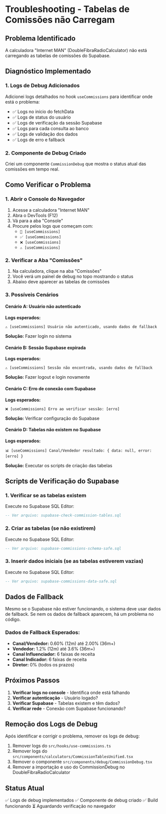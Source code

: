 # Troubleshooting - Tabelas de Comissões não Carregam

## Problema Identificado
A calculadora "Internet MAN" (DoubleFibraRadioCalculator) não está carregando as tabelas de comissões do Supabase.

## Diagnóstico Implementado

### 1. Logs de Debug Adicionados
Adicionei logs detalhados no hook `useCommissions` para identificar onde está o problema:

- ✅ Logs no início do fetchData
- ✅ Logs de status do usuário
- ✅ Logs de verificação da sessão Supabase
- ✅ Logs para cada consulta ao banco
- ✅ Logs de validação dos dados
- ✅ Logs de erro e fallback

### 2. Componente de Debug Criado
Criei um componente `CommissionDebug` que mostra o status atual das comissões em tempo real.

## Como Verificar o Problema

### 1. Abrir o Console do Navegador
1. Acesse a calculadora "Internet MAN" 
2. Abra o DevTools (F12)
3. Vá para a aba "Console"
4. Procure pelos logs que começam com:
   - `🔄 [useCommissions]`
   - `✅ [useCommissions]`
   - `❌ [useCommissions]`
   - `⚠️ [useCommissions]`

### 2. Verificar a Aba "Comissões"
1. Na calculadora, clique na aba "Comissões"
2. Você verá um painel de debug no topo mostrando o status
3. Abaixo deve aparecer as tabelas de comissões

### 3. Possíveis Cenários

#### Cenário A: Usuário não autenticado
**Logs esperados:**
```
⚠️ [useCommissions] Usuário não autenticado, usando dados de fallback
```
**Solução:** Fazer login no sistema

#### Cenário B: Sessão Supabase expirada
**Logs esperados:**
```
⚠️ [useCommissions] Sessão não encontrada, usando dados de fallback
```
**Solução:** Fazer logout e login novamente

#### Cenário C: Erro de conexão com Supabase
**Logs esperados:**
```
❌ [useCommissions] Erro ao verificar sessão: [erro]
```
**Solução:** Verificar configuração do Supabase

#### Cenário D: Tabelas não existem no Supabase
**Logs esperados:**
```
📊 [useCommissions] Canal/Vendedor resultado: { data: null, error: [erro] }
```
**Solução:** Executar os scripts de criação das tabelas

## Scripts de Verificação do Supabase

### 1. Verificar se as tabelas existem
Execute no Supabase SQL Editor:
```sql
-- Ver arquivo: supabase-check-commission-tables.sql
```

### 2. Criar as tabelas (se não existirem)
Execute no Supabase SQL Editor:
```sql
-- Ver arquivo: supabase-commissions-schema-safe.sql
```

### 3. Inserir dados iniciais (se as tabelas estiverem vazias)
Execute no Supabase SQL Editor:
```sql
-- Ver arquivo: supabase-commissions-data-safe.sql
```

## Dados de Fallback

Mesmo se o Supabase não estiver funcionando, o sistema deve usar dados de fallback. Se nem os dados de fallback aparecem, há um problema no código.

### Dados de Fallback Esperados:
- **Canal/Vendedor:** 0.60% (12m) até 2.00% (36m+)
- **Vendedor:** 1.2% (12m) até 3.6% (36m+)
- **Canal Influenciador:** 6 faixas de receita
- **Canal Indicador:** 6 faixas de receita
- **Diretor:** 0% (todos os prazos)

## Próximos Passos

1. **Verificar logs no console** - Identifica onde está falhando
2. **Verificar autenticação** - Usuário logado?
3. **Verificar Supabase** - Tabelas existem e têm dados?
4. **Verificar rede** - Conexão com Supabase funcionando?

## Remoção dos Logs de Debug

Após identificar e corrigir o problema, remover os logs de debug:

1. Remover logs do `src/hooks/use-commissions.ts`
2. Remover logs do `src/components/calculators/CommissionTablesUnified.tsx`
3. Remover o componente `src/components/debug/CommissionDebug.tsx`
4. Remover a importação e uso do CommissionDebug no DoubleFibraRadioCalculator

## Status Atual

✅ Logs de debug implementados
✅ Componente de debug criado
✅ Build funcionando
⏳ Aguardando verificação no navegador
